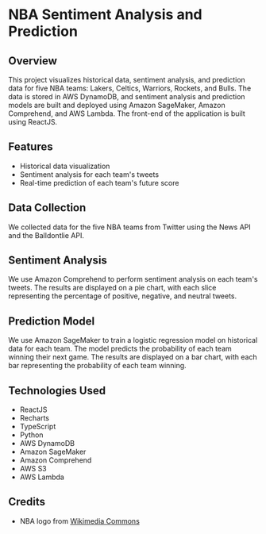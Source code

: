 # NBA Sentiment Analysis and Prediction

## Overview

This project visualizes historical data, sentiment analysis, and prediction data for five NBA teams: Lakers, Celtics, Warriors, Rockets, and Bulls. The data is stored in AWS DynamoDB, and sentiment analysis and prediction models are built and deployed using Amazon SageMaker, Amazon Comprehend, and AWS Lambda. The front-end of the application is built using ReactJS.

## Features

- Historical data visualization
- Sentiment analysis for each team's tweets
- Real-time prediction of each team's future score

## Data Collection

We collected data for the five NBA teams from Twitter using the News API and the Balldontlie API.

## Sentiment Analysis

We use Amazon Comprehend to perform sentiment analysis on each team's tweets. The results are displayed on a pie chart, with each slice representing the percentage of positive, negative, and neutral tweets.

## Prediction Model

We use Amazon SageMaker to train a logistic regression model on historical data for each team. The model predicts the probability of each team winning their next game. The results are displayed on a bar chart, with each bar representing the probability of each team winning.

## Technologies Used

- ReactJS
- Recharts
- TypeScript
- Python
- AWS DynamoDB
- Amazon SageMaker
- Amazon Comprehend
- AWS S3
- AWS Lambda

## Credits

- NBA logo from [Wikimedia Commons](https://commons.wikimedia.org/wiki/File:NBA_logo.svg)
